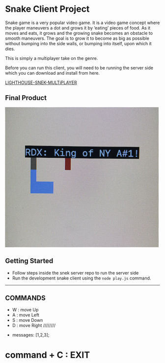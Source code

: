 # Snake Client Project

Snake game is a very popular video game. It is a video game concept where the player maneuvers a dot and grows it by ‘eating’ pieces of food. As it moves and eats, it grows and the growing snake becomes an obstacle to smooth maneuvers. The goal is to grow it to become as big as possible without bumping into the side walls, or bumping into itself, upon which it dies.

This is simply a multiplayer take on the genre.

Before you can run this client, you will need to be running the server side which you can download and install from here. 




[LIGHTHOUSE-SNEK-MULTiPLAYER](https://github.com/lighthouse-labs/snek-multiplayer)


## Final Product

![SNAKE-IMAGE](SNAKE_IMG_sm.png)




## Getting Started

- Follow steps inside the snek server repo to run the server side
- Run the development snake client using the `node play.js` command.
___________________________________________________
## COMMANDS
- W : move Up
- A : move Left
- S : move Down
- D : move Right
////////
* messages: [1,2,3];
# command + C : EXIT

